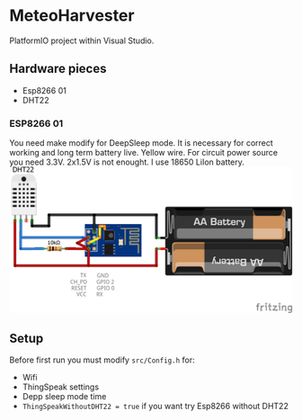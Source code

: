 # MeteoHarvester

PlatformIO project within Visual Studio.

## Hardware pieces
- Esp8266 01
- DHT22

### ESP8266 01
You need make modify for DeepSleep mode. It is necessary for correct working and long term battery live. Yellow wire.
For circuit power source you need 3.3V. 2x1.5V is not enought. I use 18650 LiIon battery.
![DeepSleep modification](Accessories/Fritzing/DTH22_bb.png?raw=true)

## Setup
Before first run you must modify `src/Config.h` for:
- Wifi
- ThingSpeak settings
- Depp sleep mode time
- `ThingSpeakWithoutDHT22 = true` if you want try Esp8266 without DHT22
